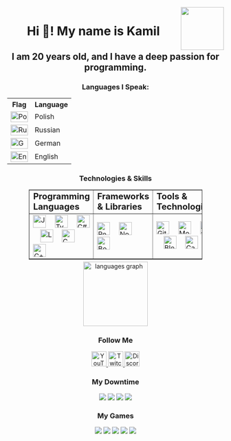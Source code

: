 <img align="right" height="100" src="https://i.ibb.co/Xk5nqPfc/Pasted-20240916-184059-preview-r.png" />

<h1 align="center">Hi 👋! My name is Kamil</h1>
<h2 align="center">I am 20 years old, and I have a deep passion for programming.</h2>

<h3 align="center">Languages I Speak:</h3>
<div align="center">
  <table>
    <tr>
      <th>Flag</th>
      <th>Language</th>
    </tr>
    <tr>
      <td>
        <img 
          src="https://upload.wikimedia.org/wikipedia/en/1/12/Flag_of_Poland.svg" 
          alt="Polish flag" 
          style="width: 40px; height: 25px; object-fit: cover; object-position: center;"
        />
      </td>
      <td>Polish</td>
    </tr>
    <tr>
      <td>
        <img 
          src="https://upload.wikimedia.org/wikipedia/en/f/f3/Flag_of_Russia.svg" 
          alt="Russian flag"
          style="width: 40px; height: 25px; object-fit: cover; object-position: center;"
        />
      </td>
      <td>Russian</td>
    </tr>
    <tr>
      <td>
        <img 
          src="https://upload.wikimedia.org/wikipedia/en/b/ba/Flag_of_Germany.svg" 
          alt="German flag"
          style="width: 40px; height: 25px; object-fit: cover; object-position: center;"
        />
      </td>
      <td>German</td>
    </tr>
    <tr>
      <td>
        <img 
          src="https://upload.wikimedia.org/wikipedia/en/thumb/a/ae/Flag_of_the_United_Kingdom.svg/2560px-Flag_of_the_United_Kingdom.svg.png" 
          alt="English flag"
          style="width: 40px; height: 25px; object-fit: cover; object-position: center;"
        />
      </td>
      <td>English</td>
    </tr>
  </table>
</div>

<h3 align="center">Technologies & Skills</h3>
<div align="center">
  <table border="1px solid black" style="margin: 5px; width: 80%">
    <tr>
      <td><b style="font-size:20px">Programming Languages</b></td>
      <td><b style="font-size:20px">Frameworks & Libraries</b></td>
      <td><b style="font-size:20px">Tools & Technologies</b></td>
    </tr>
    <tr>
      <td>
        <img src="https://cdn.jsdelivr.net/gh/devicons/devicon/icons/javascript/javascript-original.svg" height="30" alt="JavaScript logo" />
        <img width="12" />
        <img src="https://cdn.jsdelivr.net/gh/devicons/devicon/icons/typescript/typescript-original.svg" height="30" alt="TypeScript logo" />
        <img width="12" />
        <img src="https://cdn.jsdelivr.net/gh/devicons/devicon/icons/csharp/csharp-original.svg" height="30" alt="C#" />
        <img width="12" />
        <img src="https://cdn.jsdelivr.net/gh/devicons/devicon/icons/lua/lua-original.svg" height="30" alt="Lua logo" />
        <img width="12" />
        <img src="https://cdn.jsdelivr.net/gh/devicons/devicon/icons/c/c-original.svg" height="30" alt="C logo" />
        <img width="12" />
        <img src="https://cdn.jsdelivr.net/gh/devicons/devicon/icons/cplusplus/cplusplus-original.svg" height="30" alt="C++ logo" />
      </td>
      <td>
        <img src="https://cdn.jsdelivr.net/gh/devicons/devicon/icons/react/react-original.svg" height="30" alt="React logo" />
        <img width="12" />
        <img src="https://cdn.jsdelivr.net/gh/devicons/devicon/icons/nodejs/nodejs-original.svg" height="30" alt="Node.js logo" />
        <img width="12" />
        <img src="https://cdn.jsdelivr.net/gh/devicons/devicon/icons/bootstrap/bootstrap-original.svg" height="30" alt="Bootstrap logo" />
      </td>
      <td>
        <img src="https://cdn.jsdelivr.net/gh/devicons/devicon/icons/git/git-original.svg" height="30" alt="Git logo" />
        <img width="12" />
        <img src="https://cdn.jsdelivr.net/gh/devicons/devicon/icons/mongodb/mongodb-original.svg" height="30" alt="MongoDB logo" />
        <img width="12" />
        <img src="https://cdn.jsdelivr.net/gh/devicons/devicon/icons/figma/figma-original.svg" height="30" alt="Figma logo" />
        <img width="12" />
        <img src="https://cdn.jsdelivr.net/gh/devicons/devicon/icons/blender/blender-original.svg" height="30" alt="Blender logo" />
        <img width="12" />
        <img src="https://cdn.jsdelivr.net/gh/devicons/devicon/icons/canva/canva-original.svg" height="30" alt="Canva logo" />
      </td>
    </tr>
  </table>
</div>

<div align="center">
  <img src="https://github-readme-stats.vercel.app/api/top-langs?username=AtakamiTM&locale=en&hide_title=false&layout=compact&card_width=320&langs_count=5&theme=dracula&hide_border=false" height="150" alt="languages graph"  />
</div>

<h3 align="center">Follow Me</h3>
<div align="center">
  <a href="https://www.youtube.com/@PanNome" target="_blank">
    <img src="https://img.shields.io/static/v1?message=Youtube&logo=youtube&label=&color=FF0000&logoColor=white&labelColor=&style=for-the-badge" height="35" alt="YouTube logo" />
  </a>
  <a href="https://www.twitch.tv/pan_nome" target="_blank">
    <img src="https://img.shields.io/static/v1?message=Twitch&logo=twitch&label=&color=9146FF&logoColor=white&labelColor=&style=for-the-badge" height="35" alt="Twitch logo" />
  </a>
  <a href="pannome" target="_blank">
    <img src="https://img.shields.io/static/v1?message=Discord&logo=discord&label=&color=7289DA&logoColor=white&labelColor=&style=for-the-badge" height="35" alt="Discord logo" />
  </a>
</div>

<h3 align="center">My Downtime</h3>
<div align="center">
  <img src="https://img.shields.io/badge/Amazon%20Prime-00A8E1?style=for-the-badge&logo=netflix&logoColor=white" />
  <img src="https://img.shields.io/badge/Netflix-E50914?style=for-the-badge&logo=netflix&logoColor=white" />
  <img src="https://img.shields.io/badge/Steam-000000?style=for-the-badge&logo=steam&logoColor=white" />
  <img src="https://img.shields.io/badge/Spotify-1ED760?&style=for-the-badge&logo=spotify&logoColor=white" />
</div>

<h3 align="center">My Games</h3>
<div align="center">
  <img src="https://img.shields.io/badge/Valorant-FF4655?style=for-the-badge&logo=valorant&logoColor=white" />
  <img src="https://img.shields.io/badge/Counter%20Strike%202-000000?style=for-the-badge&logo=counter-strike&logoColor=white" />
  <img src="https://img.shields.io/badge/Minecraft-62B47A?style=for-the-badge&logo=minecraft&logoColor=white" />
  <img src="https://img.shields.io/badge/Terraria-4E7B38?style=for-the-badge&logo=terraria&logoColor=white" />
  <img src="https://img.shields.io/badge/The%20Witcher%203-A70B06?style=for-the-badge&logo=thewitcher&logoColor=white" />
</div>
